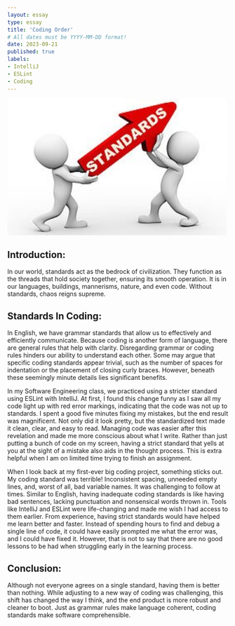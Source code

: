 ```yaml
---
layout: essay
type: essay
title: 'Coding Order'
# All dates must be YYYY-MM-DD format!
date: 2023-09-21
published: true
labels:
- IntelliJ
- ESLint
- Coding
---
```


<img width="500px" class="rounded float-start pe-4" src="../img/coding-order/standards.jpg" alt="Two people lifting up an arrow saying 'standards'">

## Introduction:
In our world, standards act as the bedrock of civilization. They function as the threads that hold society together, ensuring its smooth operation. It is in our languages, buildings, mannerisms, nature, and even code. Without standards, chaos reigns supreme.

## Standards In Coding:
In English, we have grammar standards that allow us to effectively and efficiently communicate. Because coding is another form of language, there are general rules that help with clarity. Disregarding grammar or coding rules hinders our ability to understand each other. Some may argue that specific coding standards appear trivial, such as the number of spaces for indentation or the placement of closing curly braces. However, beneath these seemingly minute details lies significant benefits.

In my Software Engineering class, we practiced using a stricter standard using ESLint with IntelliJ. At first, I found this change funny as I saw all my code light up with red error markings, indicating that the code was not up to standards. I spent a good five minutes fixing my mistakes, but the end result was magnificent. Not only did it look pretty, but the standardized text made it clean, clear, and easy to read. Managing code was easier after this revelation and made me more conscious about what I write. Rather than just putting a bunch of code on my screen, having a strict standard that yells at you at the sight of a mistake also aids in the thought process. This is extra helpful when I am on limited time trying to finish an assignment.

When I look back at my first-ever big coding project, something sticks out. My coding standard was terrible! Inconsistent spacing, unneeded empty lines, and, worst of all, bad variable names. It was challenging to follow at times. Similar to English, having inadequate coding standards is like having bad sentences, lacking punctuation and nonsensical words thrown in. Tools like IntelliJ and ESLint were life-changing and made me wish I had access to them earlier. From experience, having strict standards would have helped me learn better and faster. Instead of spending hours to find and debug a single line of code, it could have easily prompted me what the error was, and I could have fixed it. However, that is not to say that there are no good lessons to be had when struggling early in the learning process.

## Conclusion:
Although not everyone agrees on a single standard, having them is better than nothing. While adjusting to a new way of coding was challenging, this shift has changed the way I think, and the end product is more robust and cleaner to boot. Just as grammar rules make language coherent, coding standards make software comprehensible.
